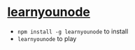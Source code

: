 [learnyounode](http://nodeschool.io/#learn-you-node)
====================================================

- `npm install -g learnyounode` to install
- `learnyounode` to play
